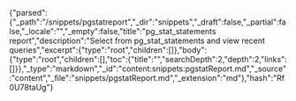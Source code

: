 {"parsed":{"_path":"/snippets/pgstatreport","_dir":"snippets","_draft":false,"_partial":false,"_locale":"","_empty":false,"title":"pg_stat_statements report","description":"Select from pg_stat_statements and view recent queries","excerpt":{"type":"root","children":[]},"body":{"type":"root","children":[],"toc":{"title":"","searchDepth":2,"depth":2,"links":[]}},"_type":"markdown","_id":"content:snippets:pgstatReport.md","_source":"content","_file":"snippets/pgstatReport.md","_extension":"md"},"hash":"Rf0U78taUg"}